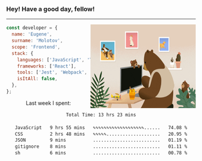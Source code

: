 ### Hey! Have a good day, fellow!
---
<img align='right' alt='GIF' vertical-align='center' src='./src/giphy.gif' width='280px' height='222px'/>

```javascript
const developer = {
  name: 'Eugene',
  surname: 'Molotov',
  scope: 'Frontend',
  stack: {
    languages: ['JavaScript', 'TypeScript'],
    frameworks: ['React'],
    tools: ['Jest', 'Webpack', 'Sass'],
    isItAll: false,
  },
};
```
<p align="center">
  Last week I spent:
</p>
<div align="center">
<!--START_SECTION:waka-->

```txt
Total Time: 13 hrs 23 mins

JavaScript   9 hrs 55 mins   ✎✎✎✎✎✎✎✎✎✎✎✎✎✎✎✎✎✎✎......   74.08 %
CSS          2 hrs 48 mins   ✎✎✎✎✎....................   20.95 %
JSON         9 mins          .........................   01.19 %
gitignore    8 mins          .........................   01.11 %
sh           6 mins          .........................   00.78 %
```

<!--END_SECTION:waka-->


